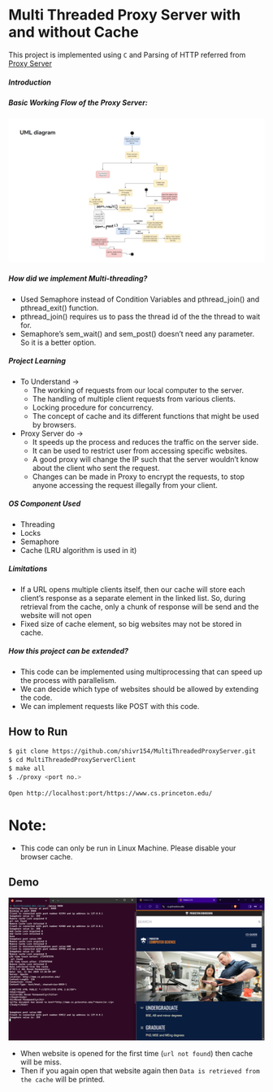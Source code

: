 <h1>Multi Threaded Proxy Server with and without Cache</h1>

This project is implemented using `C` and Parsing of HTTP referred from <a href = "https://github.com/vaibhavnaagar/proxy-server"> Proxy Server </a>


##### Introduction

##### Basic Working Flow of the Proxy Server:
![](https://github.com/shivr154/MultiThreadedProxyServer/blob/main/pics/flow.png)

##### How did we implement Multi-threading?
- Used Semaphore instead of Condition Variables and pthread_join() and pthread_exit() function. 
- pthread_join() requires us to pass the thread id of the the thread to wait for. 
- Semaphore’s sem_wait() and sem_post() doesn’t need any parameter. So it is a better option. 

##### Project Learning
- To Understand → 
  - The working of requests from our local computer to the server.
  - The handling of multiple client requests from various clients.
  - Locking procedure for concurrency.
  - The concept of cache and its different functions that might be used by browsers.
- Proxy Server do → 
  - It speeds up the process and reduces the traffic on the server side.
  - It can be used to restrict user from accessing specific websites.
  - A good proxy will change the IP such that the server wouldn’t know about the client who sent the request.
  - Changes can be made in Proxy to encrypt the requests, to stop anyone accessing the request illegally from your client.
 
##### OS Component Used ​
- Threading
- Locks 
- Semaphore
- Cache (LRU algorithm is used in it)

##### Limitations ​
- If a URL opens multiple clients itself, then our cache will store each client’s response as a separate element in the linked list. So, during retrieval from the cache, only a chunk of response will be send and the website will not open
- Fixed size of cache element, so big websites may not be stored in cache. 

##### How this project can be extended? ​
- This code can be implemented using multiprocessing that can speed up the process with parallelism.
- We can decide which type of websites should be allowed by extending the code.
- We can implement requests like POST with this code.

## How to Run

```bash
$ git clone https://github.com/shivr154/MultiThreadedProxyServer.git
$ cd MultiThreadedProxyServerClient
$ make all
$ ./proxy <port no.>
```
`Open http://localhost:port/https://www.cs.princeton.edu/`

# Note:
- This code can only be run in Linux Machine. Please disable your browser cache.

## Demo
![](https://github.com/shivr154/MultiThreadedProxyServer/blob/main/pics/cache.png)
- When website is opened for the first time (`url not found`) then cache will be miss.
- Then if you again open that website again then `Data is retrieved from the cache` will be printed.
